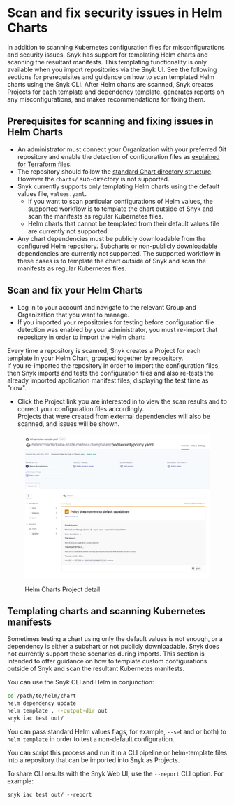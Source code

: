 # Scan and fix security issues in Helm Charts

In addition to scanning Kubernetes configuration files for misconfigurations and security issues, Snyk has support for templating Helm charts and scanning the resultant manifests. This templating functionality is only available when you import repositories via the Snyk UI. See the following sections for prerequisites and guidance on how to scan templated Helm charts using the Snyk CLI. After Helm charts are scanned, Snyk creates Projects for each template and dependency template, generates reports on any misconfigurations, and makes recommendations for fixing them.

## Prerequisites for scanning and fixing issues in Helm Charts

* An administrator must connect your Organization with your preferred Git repository and enable the detection of configuration files as [explained for Terraform files](../scan-terraform-files/configure-your-integration-to-find-security-issues-in-your-terraform-filess.md#configure-snyk-to-scan-your-terraform-configuration-files).
* The repository should follow the [standard Chart directory structure](https://helm.sh/docs/topics/charts/#the-chart-file-structure). However the `charts/` sub-directory is not supported.
* Snyk currently supports only templating Helm charts using the default values file, `values.yaml`.
  * If you want to scan particular configurations of Helm values, the supported workflow is to template the chart outside of Snyk and scan the manifests as regular Kubernetes files.
  * Helm charts that cannot be templated from their default values file are currently not supported.
* Any chart dependencies must be publicly downloadable from the configured Helm repository. Subcharts or non-publicly downloadable dependencies are currently not supported. The supported workflow in these cases is to template the chart outside of Snyk and scan the manifests as regular Kubernetes files.

## Scan and fix your Helm Charts

* Log in to your account and navigate to the relevant Group and Organization that you want to manage.
* If you imported your repositories for testing before configuration file detection was enabled by your administrator, you must re-import that repository in order to import the Helm chart:

Every time a repository is scanned, Snyk creates a Project for each template in your Helm Chart, grouped together by repository.\
If you re-imported the repository in order to import the configuration files, then Snyk imports and tests the configuration files and also re-tests the already imported application manifest files, displaying the test time as "now".

* Click the Project link you are interested in to view the scan results and to correct your configuration files accordingly.\
  Projects that were created from external dependencies will also be scanned, and issues will be shown.

<figure><img src="../../../.gitbook/assets/image (134).png" alt="Helm Charts Project detail"><figcaption><p>Helm Charts Project detail</p></figcaption></figure>

## Templating charts and scanning Kubernetes manifests

Sometimes testing a chart using only the default values is not enough, or a dependency is either a subchart or not publicly downloadable. Snyk does not currently support these scenarios during imports. This section is intended to offer guidance on how to template custom configurations outside of Snyk and scan the resultant Kubernetes manifests.

You can use the Snyk CLI and Helm in conjunction:

```bash
cd /path/to/helm/chart
helm dependency update
helm template . --output-dir out
snyk iac test out/
```

You can pass standard Helm values flags, for example, `--se`t and  or both) to `helm template` in order to test a non-default configuration.

You can script this process and run it in a CLI pipeline or helm-template files into a repository that can be imported into Snyk as Projects.

To share CLI results with the Snyk Web UI, use the `--report` CLI option. For example:

```
snyk iac test out/ --report
```
